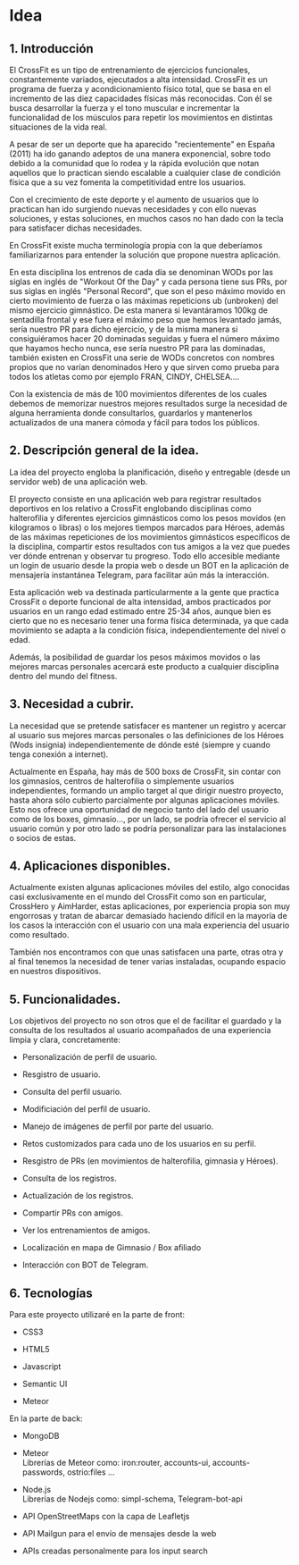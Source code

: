 # Idea

## 1. Introducción


El CrossFit es un tipo de entrenamiento de ejercicios funcionales, constantemente variados, ejecutados a alta intensidad.  CrossFit es un programa de fuerza y acondicionamiento físico total, que se basa en el incremento de las diez capacidades físicas más reconocidas. Con él se busca desarrollar la fuerza y el tono muscular e incrementar la funcionalidad de los músculos para repetir los movimientos en distintas situaciones de la vida real.

A pesar de ser un deporte que ha aparecido "recientemente" en España (2011) ha ido ganando adeptos de una manera exponencial, sobre todo debido a la comunidad que lo rodea y la rápida evolución que notan aquellos que lo practican siendo escalable a cualquier clase de condición física que a su vez fomenta la competitividad entre los usuarios.

Con el crecimiento de este deporte y el aumento de usuarios que lo practican han ido surgiendo nuevas necesidades y con ello nuevas soluciones, y estas soluciones, en muchos casos no han dado con la tecla para satisfacer dichas necesidades.

En CrossFit existe mucha terminología propia con la que deberíamos familiarizarnos para entender la solución que propone nuestra aplicación.

En esta disciplina los entrenos de cada día se denominan WODs por las siglas en inglés de "Workout Of the Day" y cada persona tiene sus PRs, por sus siglas en inglés "Personal Record", que son el peso máximo movido en cierto movimiento de fuerza o las máximas repeticions ub (unbroken) del mismo ejercicio gimnástico. De esta manera si levantáramos 100kg de sentadilla frontal y ese fuera el máximo peso que hemos levantado jamás, sería nuestro PR para dicho ejercicio, y de la misma manera si consiguiéramos hacer 20 dominadas seguidas y fuera el número máximo que hayamos hecho nunca, ese sería nuestro PR para las dominadas, también existen en CrossFit una serie de WODs concretos con nombres propios que no varían denominados Hero y que sirven como prueba para todos los atletas como por ejemplo FRAN, CINDY, CHELSEA....

Con la existencia de más de 100 movimientos diferentes de los cuales debemos de memorizar nuestros mejores resultados surge la necesidad de alguna herramienta donde consultarlos, guardarlos y mantenerlos actualizados de una manera cómoda y fácil para todos los públicos.



## 2. Descripción general de la idea.


La idea del proyecto engloba la planificación, diseño y entregable (desde un servidor web) de una aplicación web.

El proyecto consiste en una aplicación web para registrar resultados deportivos en los relativo a CrossFit englobando disciplinas como halterofilia y diferentes ejercicios gimnásticos como los pesos movidos (en kilogramos o libras) o los mejores tiempos marcados para Héroes, además de las máximas repeticiones de los movimientos gimnásticos específicos de la disciplina, compartir estos resultados con tus amigos a la vez que puedes ver dónde entrenan y observar tu progreso. Todo ello accesible mediante un login de usuario desde la propia web o desde un BOT en la aplicación de mensajería instantánea Telegram, para facilitar aún más la interacción.

Esta aplicación web va destinada particularmente a la gente que practica CrossFit o deporte funcional de alta intensidad, ambos practicados por usuarios en un rango edad estimado entre 25-34 años, aunque bien es cierto que no es necesario tener una forma física determinada, ya que cada movimiento se adapta a la condición física, independientemente del nivel o edad.

Además, la posibilidad de guardar los pesos máximos movidos o las mejores marcas personales acercará este producto a cualquier disciplina dentro del mundo del fitness.



## 3. Necesidad a cubrir.


La necesidad que se pretende satisfacer es mantener un registro y acercar al usuario sus mejores marcas personales o las definiciones de los Héroes (Wods insignia) independientemente de dónde esté (siempre y cuando tenga conexión a internet).

Actualmente en España, hay más de 500 boxs de CrossFit, sin contar con los gimnasios, centros de halterofilia o simplemente usuarios independientes, formando un amplio target al que dirigir nuestro proyecto, hasta ahora sólo cubierto parcialmente por algunas aplicaciones móviles. Esto nos ofrece una oportunidad de negocio tanto del lado del usuario como de los boxes, gimnasio..., por un lado, se podría ofrecer el servicio al usuario común y por otro lado se podría personalizar para las instalaciones o socios de estas.



## 4. Aplicaciones disponibles.


Actualmente existen algunas aplicaciones móviles del estilo, algo conocidas casi exclusivamente en el mundo del CrossFit como son en particular, CrossHero y AimHarder, estas aplicaciones, por experiencia propia son muy engorrosas y tratan de abarcar demasiado haciendo difícil en la mayoría de los casos la interacción con el usuario con una mala experiencia del usuario como resultado.

También nos encontramos con que unas satisfacen una parte, otras otra y al final tenemos la necesidad de tener varias instaladas, ocupando espacio en nuestros dispositivos.



## 5. Funcionalidades.


Los objetivos del proyecto no son otros que el de facilitar el guardado y la consulta de los resultados al usuario acompañados de una experiencia limpia y clara, concretamente:

        
- Personalización de perfil de usuario.

- Resgistro de usuario.

- Consulta del perfil usuario.
        
- Modificiación del perfil de usuario.

- Manejo de imágenes de perfil por parte del usuario.

- Retos customizados para cada uno de los usuarios en su perfil.
        
- Resgistro de PRs (en movimientos de halterofilia, gimnasia y Héroes).
        
- Consulta de los registros.
        
- Actualización de los registros.
        
- Compartir PRs con amigos.
       
-  Ver los entrenamientos de amigos.
        
- Localización en mapa de Gimnasio / Box afiliado

- Interacción con BOT de Telegram.


    
##  6. Tecnologías

Para este proyecto utilizaré en la parte de front:
        
-  CSS3
        
-  HTML5
        
-  Javascript
        
-  Semantic UI
        
-  Meteor


En la parte de back:
        
-  MongoDB
        
-  Meteor<br>
    Librerías de Meteor como: iron:router, accounts-ui, accounts-passwords, ostrio:files ... 
        
-  Node.js<br>
    Librerías de Nodejs como: simpl-schema, Telegram-bot-api

-  API OpenStreetMaps con la capa de Leafletjs

-  API Mailgun para el envío de mensajes desde la web

-  APIs creadas personalmente para los input search
        
